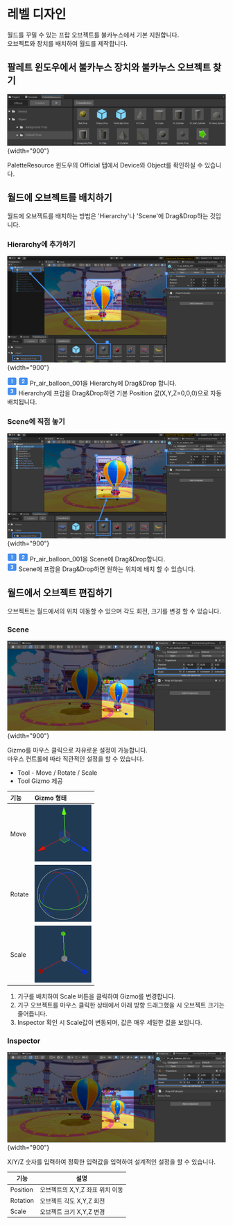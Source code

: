 # 레벨 디자인

월드를 꾸밀 수 있는 프랍 오브젝트를 불카누스에서 기본 지원합니다.   
오브젝트와 장치를 배치하여 월드를 제작합니다.  


## 팔레트 윈도우에서 불카누스 장치와 불카누스 오브젝트 찾기   

![](media/images/Palette_DefaultProp.png) {width="900"}

PaletteResource 윈도우의 Official 탭에서 Device와 Object를 확인하실 수 있습니다.


## 월드에 오브젝트를 배치하기

월드에 오브젝트를 배치하는 방법은 'Hierarchy'나 'Scene'에 Drag&Drop하는 것입니다.


### Hierarchy에 추가하기

![](media/images/Scene-Prop-Level-1.png) {width="900"}

![guidenum_01.png](../../media/image/guidenum_01.png) ![guidenum_02.png](../../media/image/guidenum_02.png) Pr_air_balloon_001을 Hierarchy에 Drag&Drop 합니다.  
![guidenum_03.png](../../media/image/guidenum_03.png) Hierarchy에 프랍을 Drag&Drop하면 기본 Position 값(X,Y,Z=0,0,0)으로 자동 배치됩니다.  


### Scene에 직접 놓기

![](media/images/Scene-Prop-Level-2.png) {width="900"}

![guidenum_01.png](../../media/image/guidenum_01.png) ![guidenum_02.png](../../media/image/guidenum_02.png) Pr_air_balloon_001을 Scene에 Drag&Drop합니다.  
![guidenum_03.png](../../media/image/guidenum_03.png) Scene에 프랍을 Drag&Drop하면 원하는 위치에 배치 할 수 있습니다.   
   

## 월드에서 오브젝트 편집하기  

오브젝트는 월드에서의 위치 이동할 수 있으며 각도 회전, 크기를 변경 할 수 있습니다.   


### Scene

![](media/images/Scene-Gizmo-Edit.png) {width="900"}

Gizmo를 마우스 클릭으로 자유로운 설정이 가능합니다.   
마우스 컨트롤에 따라 직관적인 설정을 할 수 있습니다.  
- Tool - Move / Rotate / Scale
- Tool Gizmo 제공

| 기능     | Gizmo 형태                                |
|:-------|:----------------------------------------|
| Move   | ![](media/images/Move-Tool.png)         |
| Rotate | ![](media/images/Rotate-Tool.png)       |
| Scale  | ![](media/images/Scale-Tool.png)        |


1. 기구를 배치하여 Scale 버튼을 클릭하여 Gizmo를 변경합니다.  
2. 기구 오브젝트를 마우스 클릭한 상태에서 아래 방향 드래그했을 시 오브젝트 크기는 줄어듭니다. 
3. Inspector 확인 시 Scale값이 변동되며, 값은 매우 세밀한 값을 보입니다.


### Inspector

![](media/images/Inspector-Transform-Edit.png) {width="900"}

X/Y/Z 숫자를 입력하여 정확한 입력값을 입력하여 설계적인 설정을 할 수 있습니다.

| 기능       | 설명                   |
|----------|----------------------|
| Position | 오브젝트의 X,Y,Z 좌표 위치 이동 |
| Rotation | 오브젝트 각도 X,Y,Z 회전     |
| Scale    | 오브젝트 크기 X,Y,Z 변경     |